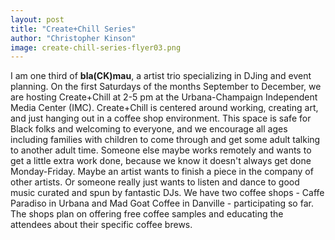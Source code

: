 ```yaml
---
layout: post
title: "Create+Chill Series"
author: "Christopher Kinson"
image: create-chill-series-flyer03.png
---
```


I am one third of **bla(CK)mau**, a artist trio specializing in DJing and event planning. On the first Saturdays of the months September to December, we are hosting Create+Chill at 2-5 pm at the Urbana-Champaign Independent Media Center (IMC). Create+Chill is centered around working, creating art, and just hanging out in a coffee shop environment. This space is safe for Black folks and welcoming to everyone, and we encourage all ages including families with children to come through and get some adult talking to another adult time. Someone else maybe works remotely and wants to get a little extra work done, because we know it doesn't always get done Monday-Friday. Maybe an artist wants to finish a piece in the company of other artists. Or someone really just wants to listen and dance to good music curated and spun by fantastic DJs. We have two coffee shops - Caffe Paradiso in Urbana and Mad Goat Coffee in Danville - participating so far. The shops plan on offering free coffee samples and educating the attendees about their specific coffee brews. 
